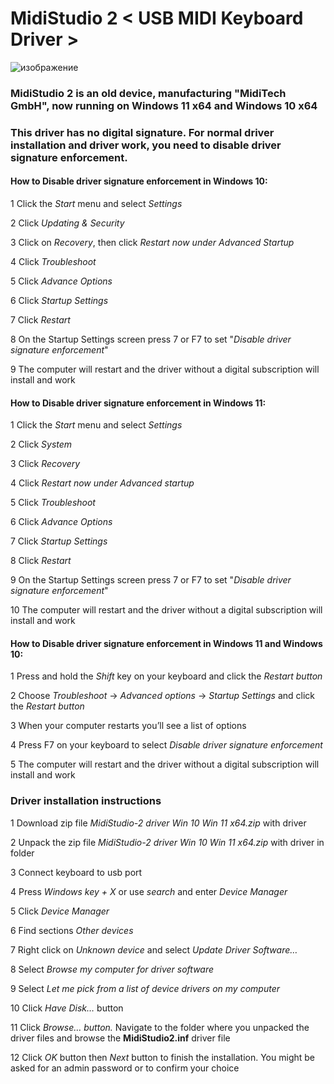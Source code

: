 # MidiStudio 2 < USB MIDI Keyboard Driver >
![изображение](https://user-images.githubusercontent.com/46265118/148213737-fcc2de0e-1df9-4058-b1b9-6ce94636ee32.png)
### MidiStudio 2 is an old device, manufacturing "MidiTech GmbH", now running on Windows 11 x64 and Windows 10 x64

### This driver has no digital signature. For normal driver installation and driver work, you need to disable driver signature enforcement.
#### How to Disable driver signature enforcement in Windows 10:
1 Click the *Start* menu and select *Settings*

2 Click *Updating & Security*

3 Click on *Recovery*, then click *Restart now under Advanced Startup*

4 Click *Troubleshoot*

5 Click *Advance Options*

6 Click *Startup Settings*

7 Click *Restart* 

8 On the Startup Settings screen press 7 or F7 to set "*Disable driver signature enforcement*"

9 The computer will restart and the driver without a digital subscription will install and work 
#### How to Disable driver signature enforcement in Windows 11:

1 Click the *Start* menu and select *Settings*

2 Click *System*

3 Click *Recovery*

4 Click *Restart now under Advanced startup*

5 Click *Troubleshoot*

6 Click *Advance Options*

7 Click *Startup Settings*

8 Click *Restart*

9 On the Startup Settings screen press 7 or F7 to set "*Disable driver signature enforcement*"

10 The computer will restart and the driver without a digital subscription will install and work
#### How to Disable driver signature enforcement in Windows 11 and Windows 10: 

1 Press and hold the *Shift* key on your keyboard and click the *Restart button*

2 Choose *Troubleshoot* -> *Advanced options* -> *Startup Settings* and click the *Restart button*

3 When your computer restarts you’ll see a list of options

4 Press F7 on your keyboard to select *Disable driver signature enforcement*

5 The computer will restart and the driver without a digital subscription will install and work
### Driver installation instructions
1 Download zip file *MidiStudio-2 driver Win 10 Win 11 x64.zip* with driver

2 Unpack the zip file *MidiStudio-2 driver Win 10 Win 11 x64.zip* with driver in folder

3 Connect keyboard to usb port

4 Press *Windows key + X* or use *search* and enter *Device Manager*

5 Click *Device Manager*

6 Find sections *Other devices*

7 Right click on *Unknown device* and select *Update Driver Software…*

8 Select *Browse my computer for driver software*

9 Select *Let me pick from a list of device drivers on my computer*

10 Click *Have Disk…* button

11 Click *Browse… button.* Navigate to the folder where you unpacked the driver files and browse the **MidiStudio2.inf** driver file

12 Click *OK* button then *Next* button to finish the installation. You might be asked for an admin password or to confirm your choice
